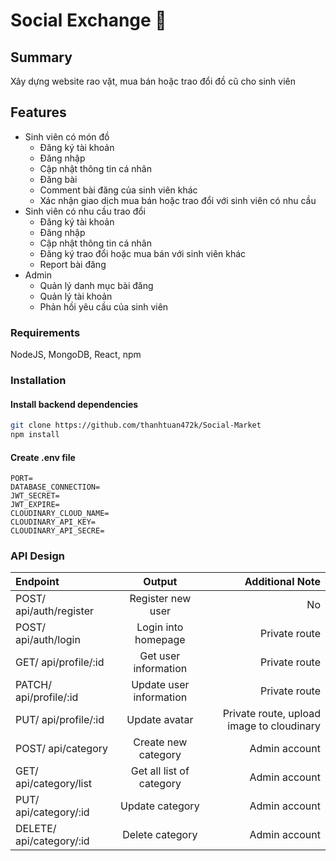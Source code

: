 # Social Exchange 🚀

## Summary

Xây dựng website rao vặt, mua bán hoặc trao đổi đồ cũ cho sinh viên

## Features

-   Sinh viên có món đồ
    -   Đăng ký tài khoản
    -   Đăng nhập
    -   Cập nhật thông tin cá nhân
    -   Đăng bài
    -   Comment bài đăng của sinh viên khác
    -   Xác nhận giao dịch mua bán hoặc trao đổi với sinh viên có nhu cầu
-   Sinh viên có nhu cầu trao đổi
    -   Đăng ký tài khoản
    -   Đăng nhập
    -   Cập nhật thông tin cá nhân
    -   Đăng ký trao đổi hoặc mua bán với sinh viên khác
    -   Report bài đăng
-   Admin
    -   Quản lý danh mục bài đăng
    -   Quản lý tài khoản
    -   Phản hồi yêu cầu của sinh viên

### Requirements

NodeJS, MongoDB, React, npm

### Installation

#### Install backend dependencies

```bash
git clone https://github.com/thanhtuan472k/Social-Market
npm install
```

#### Create .env file

```env
PORT=
DATABASE_CONNECTION=
JWT_SECRET=
JWT_EXPIRE=
CLOUDINARY_CLOUD_NAME=
CLOUDINARY_API_KEY=
CLOUDINARY_API_SECRE=
```

### API Design

| Endpoint                 |          Output          |                           Additional Note |
| :----------------------- | :----------------------: | ----------------------------------------: |
| POST/ api/auth/register  |    Register new user     |                                        No |
| POST/ api/auth/login     |   Login into homepage    |                             Private route |
| GET/ api/profile/:id     |   Get user information   |                             Private route |
| PATCH/ api/profile/:id   | Update user information  |                             Private route |
| PUT/ api/profile/:id     |      Update avatar       | Private route, upload image to cloudinary |
| POST/ api/category       |   Create new category    |                             Admin account |
| GET/ api/category/list   | Get all list of category |                             Admin account |
| PUT/ api/category/:id    |     Update category      |                             Admin account |
| DELETE/ api/category/:id |     Delete category      |                             Admin account |
